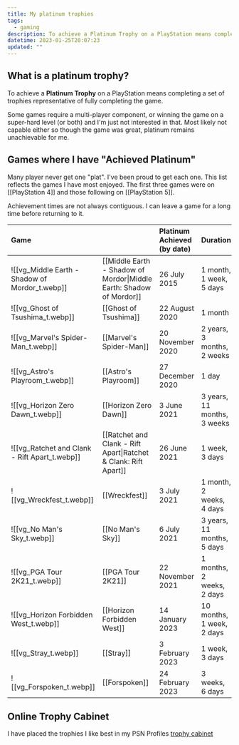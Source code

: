 ```yaml
---
title: My platinum trophies
tags:
  - gaming
description: To achieve a Platinum Trophy on a PlayStation means completing a set of trophies representative of fully completing the game.
datetime: 2023-01-25T20:07:23
updated: ""
---
```

## What is a platinum trophy?
To achieve a **Platinum Trophy** on a PlayStation means completing a set of trophies representative of fully completing the game.

Some games require a multi-player component, or winning the game on a super-hard level (or both) and I'm just not interested in that. Most likely not capable either so though the game was great, platinum remains unachievable for me.
## Games where I have "Achieved Platinum"
Many player never get one "plat". I've been proud to get each one. This list reflects the games I have most enjoyed. The first three games were on [[PlayStation 4]] and those following on [[PlayStation 5]].

Achievement times are not always contiguous. I can leave a game for a long time before returning to it.

| Game                                           |                                                                     | Platinum Achieved (by date) | Duration                    |     |
| :--------------------------------------------- | :------------------------------------------------------------------ | :-------------------------- | :-------------------------- | --- |
| ![[vg_Middle Earth - Shadow of Mordor_t.webp]] | [[Middle Earth - Shadow of Mordor\|Middle Earth: Shadow of Mordor]] | 26 July 2015                | 1 month, 1 week, 5 days     |     |
| ![[vg_Ghost of Tsushima_t.webp]]               | [[Ghost of Tsushima]]                                               | 22 August 2020              | 1 month                     |     |
| ![[vg_Marvel's Spider-Man_t.webp]]             | [[Marvel's Spider-Man]]                                             | 20 November 2020            | 2 years, 3 months, 2 weeks  |     |
| ![[vg_Astro's Playroom_t.webp]]                | [[Astro's Playroom]]                                                | 27 December 2020            | 1 day                       |     |
| ![[vg_Horizon Zero Dawn_t.webp]]               | [[Horizon Zero Dawn]]                                               | 3 June 2021                 | 3 years, 11 months, 3 weeks |     |
| ![[vg_Ratchet and Clank - Rift Apart_t.webp]]  | [[Ratchet and Clank - Rift Apart\|Ratchet & Clank: Rift Apart]]     | 26 June 2021                | 1 week, 3 days              |     |
| ![[vg_Wreckfest_t.webp]]                       | [[Wreckfest]]                                                       | 3 July 2021                 | 1 month, 2 weeks, 4 days    |     |
| ![[vg_No Man's Sky_t.webp]]                    | [[No Man's Sky]]                                                    | 6 July 2021                 | 3 years, 11 months, 5 days  |     |
| ![[vg_PGA Tour 2K21_t.webp]]                   | [[PGA Tour 2K21]]                                                   | 22 November 2021            | 1 months, 2 weeks, 2 days   |     |
| ![[vg_Horizon Forbidden West_t.webp]]          | [[Horizon Forbidden West]]                                          | 14 January 2023             | 10 months, 1 week, 2 days   |     |
| ![[vg_Stray_t.webp]]                           | [[Stray]]                                                           | 3 February 2023             | 1 week, 3 days              |     |
| ![[vg_Forspoken_t.webp]]                       | [[Forspoken]]                                                       | 24 February 2023            | 3 weeks, 6 days             |     |

## Online Trophy Cabinet
I have placed the trophies I like best in my PSN Profiles [trophy cabinet](https://psnprofiles.com/Quantum-Gardener/cabinet)

